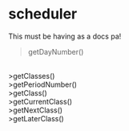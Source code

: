 # scheduler
This must be having as a docs pa!
>getDayNumber()
<br />
>getClasses()
<br />
>getPeriodNumber()
<br />
>getClass()
<br />
>getCurrentClass()
<br />
>getNextClass()
<br />
>getLaterClass()
